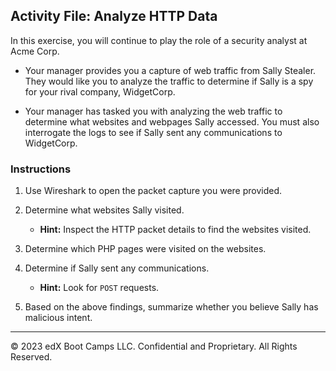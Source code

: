 ## Activity File: Analyze HTTP Data

In this exercise, you will continue to play the role of a security analyst at Acme Corp. 

- Your manager provides you a capture of web traffic from Sally Stealer. They would like you to analyze the traffic to determine if Sally is a spy for your rival company, WidgetCorp.

- Your manager has tasked you with analyzing the web traffic to determine what websites and webpages Sally accessed. You must also interrogate the logs to see if Sally sent any communications to WidgetCorp.

### Instructions 

1. Use Wireshark to open the packet capture you were provided. 
2. Determine what websites Sally visited.

    - **Hint:** Inspect the HTTP packet details to find the websites visited.
3. Determine which PHP pages were visited on the websites.
4. Determine if Sally sent any communications.

   -  **Hint:** Look for `POST` requests.
5. Based on the above findings, summarize whether you believe Sally has malicious intent. 

---
 &copy; 2023 edX Boot Camps LLC. Confidential and Proprietary. All Rights Reserved.